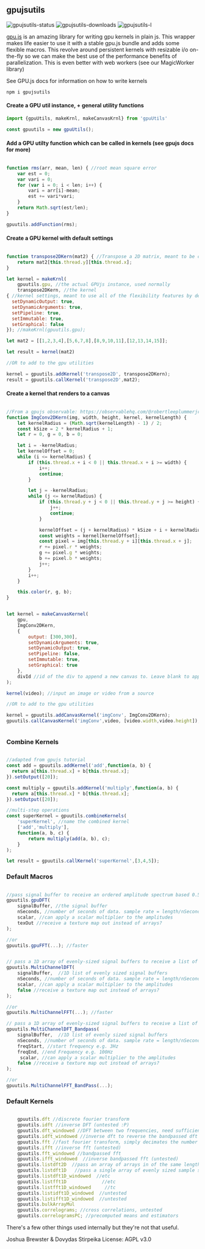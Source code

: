 ## gpujsutils

![gpujsutils-status](https://img.shields.io/npm/v/gpujsutils.svg) 
![gpujsutils-downloads](https://img.shields.io/npm/dt/gpujsutils.svg)
![gpujsutils-l](https://img.shields.io/npm/l/gpujsutils)

[gpu.js](https://github.com/gpujs) is an amazing library for writing gpu kernels in plain js. This wrapper makes life easier to use it with a stable gpu.js bundle and adds some flexible macros. This revolve around persistent kernels with resizable i/o on-the-fly so we can make the best use of the performance benefits of parallelization. This is even better with web workers (see our MagicWorker library)

See GPU.js docs for information on how to write kernels

```
npm i gpujsutils
```
#### Create a GPU util instance, + general utility functions
```js
import {gpuUtils, makeKrnl, makeCanvasKrnl} from 'gpuUtils'

const gpuutils = new gpuUtils();
```

#### Add a GPU utilty function which can be called in kernels (see gpujs docs for more)
```js

function rms(arr, mean, len) { //root mean square error
    var est = 0;
    var vari = 0;
    for (var i = 0; i < len; i++) {
        vari = arr[i]-mean;
        est += vari*vari;
    }
    return Math.sqrt(est/len);
}

gpuutils.addFunction(rms);

```

#### Create a GPU kernel with default settings
```js

function transpose2DKern(mat2) { //Transpose a 2D matrix, meant to be combined
    return mat2[this.thread.y][this.thread.x];
}

let kernel = makeKrnl(
    gpuutils.gpu, //the actual GPUjs instance, used normally  
    transpose2DKern, //the kernel
{ //kernel settings, meant to use all of the flexibility features by default (e.g. dynamic sizing)
  setDynamicOutput: true,
  setDynamicArguments: true,
  setPipeline: true,
  setImmutable: true,
  setGraphical: false
}); //makeKrnl(gpuutils.gpu);

let mat2 = [[1,2,3,4],[5,6,7,8],[8,9,10,11],[12,13,14,15]];

let result = kernel(mat2)

//OR to add to the gpu utilities

kernel = gpuutils.addKernel('transpose2D', transpose2DKern);
result = gpuutils.callKernel('transpose2D',mat2);


```

#### Create a kernel that renders to a canvas
```js

//From a gpujs observable: https://observablehq.com/@robertleeplummerjr/video-convolution-using-gpu-js
function ImgConv2DKern(img, width, height, kernel, kernelLength) {
    let kernelRadius = (Math.sqrt(kernelLength) - 1) / 2;
    const kSize = 2 * kernelRadius + 1;
    let r = 0, g = 0, b = 0;

    let i = -kernelRadius;
    let kernelOffset = 0;
    while (i <= kernelRadius) {
        if (this.thread.x + i < 0 || this.thread.x + i >= width) {
            i++;
            continue;
        }

        let j = -kernelRadius;
        while (j <= kernelRadius) {
            if (this.thread.y + j < 0 || this.thread.y + j >= height) {
                j++;
                continue;
            }

            kernelOffset = (j + kernelRadius) * kSize + i + kernelRadius;
            const weights = kernel[kernelOffset];
            const pixel = img[this.thread.y + i][this.thread.x + j];
            r += pixel.r * weights;
            g += pixel.g * weights;
            b += pixel.b * weights;
            j++;
        }
        i++;
    }

    this.color(r, g, b);
}


let kernel = makeCanvasKernel( 
    gpu,
    ImgConv2DKern,
    {
        output: [300,300],
        setDynamicArguments: true,
        setDynamicOutput: true,
        setPipeline: false,
        setImmutable: true,
        setGraphical: true
    },
    divId //id of the div to append a new canvas to. Leave blank to append to body
);

kernel(video); //input an image or video from a source

//OR to add to the gpu utilities

kernel = gpuutils.addCanvasKernel('imgConv', ImgConv2DKern);
gpuutils.callCanvasKernel('imgConv',video, [video.width,video.height]);



```


### Combine Kernels
```js

//adapted from gpujs tutorial
const add = gpuutils.addKernel('add',function(a, b) {
  return a[this.thread.x] + b[this.thread.x];
}).setOutput([20]);

const multiply = gpuutils.addKernel('multiply',function(a, b) {
  return a[this.thread.x] * b[this.thread.x];
}).setOutput([20]);

//multi-step operations
const superKernel = gpuutils.combineKernels(
    'superKernel', //name the combined kernel
    ['add','multiply'], 
    function(a, b, c) {
        return multiply(add(a, b), c);
    }
);

let result = gpuutils.callKernel('superKernel',[3,4,5]);

```

### Default Macros
```js

//pass signal buffer to receive an ordered amplitude spectrum based 0.5x the size of sample rate (nyquist frequency)
gpuutils.gpuDFT(
    signalBuffer, //the signal buffer
    nSeconds, //number of seconds of data. sample rate = length/nSeconds 
    scalar, //can apply a scalar multiplier to the amplitudes
    texOut //receive a texture map out instead of arrays?
);

//or
gpuutils.gpuFFT(...); //faster


// pass a 1D array of evenly-sized signal buffers to receive a list of ordered amplitude spectrums 0.5x the size of sample rate (nyquist frequency)
gpuutils.MultiChannelDFT(
    signalBuffer,  //1D list of evenly sized signal buffers
    nSeconds, //number of seconds of data. sample rate = length/nSeconds 
    scalar, //can apply a scalar multiplier to the amplitudes
    false //receive a texture map out instead of arrays?
);

//or 
gpuutils.MultiChannelFFT(...); //faster

// pass a 1D array of evenly-sized signal buffers to receive a list of ordered amplitude spectrums 0.5x the size of sample rate (nyquist frequency), between the two frequencies. Better with more seconds or higher samplerate
gpuutils.MultiChannelDFT_Bandpass(
    signalBuffer,  //1D list of evenly sized signal buffers
    nSeconds, //number of seconds of data. sample rate = length/nSeconds 
    freqStart, //start frequency e.g. 3Hz
    freqEnd, //end Frequency e.g. 100Hz
     scalar, //can apply a scalar multiplier to the amplitudes
    false //receive a texture map out instead of arrays?
);

//or 
gpuutils.MultiChannelFFT_BandPass(...);

```


### Default Kernels
```js

    gpuutils.dft //discrete fourier transform
    gpuutils.idft //inverse DFT (untested :P)
    gpuutils.dft_windowed //DFT between two frequencies, need sufficient sample rate or number of seconds of data
    gpuutils.idft_windowed //inverse dft to reverse the bandpassed dft (untested)
    gpuutils.fft //fast fourier transform, simply decimates the number of samples used to compute lower frequency amplitudes
    gpuutils.ifft //inverse fft (untested)
    gpuutils.fft_windowed //bandpassed fft
    gpuutils.ifft_windowed  //inverse bandpassed fft (untested)
    gpuutils.listdft2D  //pass an array of arrays in of the same length to return a list of DFTs (broken) 
    gpuutils.listdft1D   //pass a single array of evenly sized sample sets of data to return the DFTs. 
    gpuutils.listdft1D_windowed  //etc
    gpuutils.listfft1D             //etc
    gpuutils.listfft1D_windowed     //tc
    gpuutils.listidft1D_windowed  //untested
    gpuutils.listifft1D_windowed  //untested
    gpuutils.bulkArrayMul 
    gpuutils.correlograms; //cross correlations, untested
    gpuutils.correlogramsPC; //precomputed means and estimators

```

There's a few other things used internally but they're not that useful.




Joshua Brewster & Dovydas Stirpeika
License: AGPL v3.0